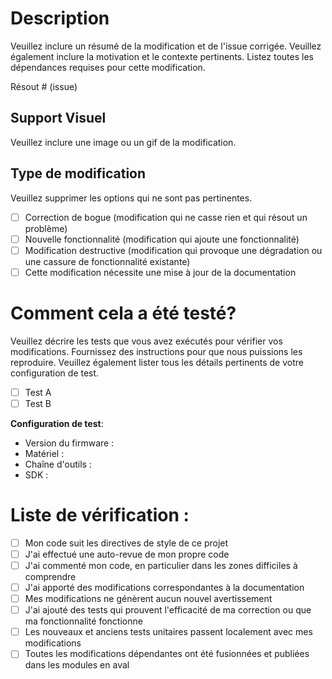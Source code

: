 # Description

Veuillez inclure un résumé de la modification et de l'issue corrigée. Veuillez également inclure la motivation et le contexte pertinents. Listez toutes les dépendances requises pour cette modification.

Résout # (issue)

## Support Visuel

Veuillez inclure une image ou un gif de la modification.

## Type de modification

Veuillez supprimer les options qui ne sont pas pertinentes.

- [ ] Correction de bogue (modification qui ne casse rien et qui résout un problème)
- [ ] Nouvelle fonctionnalité (modification qui ajoute une fonctionnalité)
- [ ] Modification destructive (modification qui provoque une dégradation ou une cassure de fonctionnalité existante)
- [ ] Cette modification nécessite une mise à jour de la documentation

# Comment cela a été testé?

Veuillez décrire les tests que vous avez exécutés pour vérifier vos modifications. Fournissez des instructions pour que nous puissions les reproduire. Veuillez également lister tous les détails pertinents de votre configuration de test.

- [ ] Test A
- [ ] Test B

**Configuration de test**:

* Version du firmware :
* Matériel :
* Chaîne d'outils :
* SDK :

# Liste de vérification :

- [ ] Mon code suit les directives de style de ce projet
- [ ] J'ai effectué une auto-revue de mon propre code
- [ ] J'ai commenté mon code, en particulier dans les zones difficiles à comprendre
- [ ] J'ai apporté des modifications correspondantes à la documentation
- [ ] Mes modifications ne génèrent aucun nouvel avertissement
- [ ] J'ai ajouté des tests qui prouvent l'efficacité de ma correction ou que ma fonctionnalité fonctionne
- [ ] Les nouveaux et anciens tests unitaires passent localement avec mes modifications
- [ ] Toutes les modifications dépendantes ont été fusionnées et publiées dans les modules en aval
